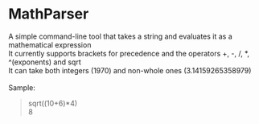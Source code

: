 # MathParser
A simple command-line tool that takes a string and evaluates it as a mathematical expression<br/>
It currently supports brackets for precedence and the operators +, -, /, *, ^(exponents) and sqrt<br/>
It can take both integers (1970) and non-whole ones (3.14159265358979)<br/>
<br/>
Sample:<br/>
>sqrt((10+6)*4)<br/>
>8<br/>
